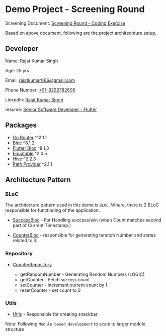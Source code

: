 # Demo Project - Screening Round

Screening Document: [Screening Round - Coding Exercise ](<./assets/documents/Screening%20Round%20-%20Coding%20Exercise%20(1)-2.pdf>)

Based on above document, following are the project architechture setup,

## Developer

Name: Rajat Kumar Singh

Age: 25 yrs

Email: rajatkumar066@gmail.com

Phone Number: [+91-8292782606](tel:+918292782606)

LinkedIn: [Rajat Kumar Singh](https://www.linkedin.com/in/rajatkumar0662/)

resume: [Senior Software Developer - Flutter](<./assets/documents/Resume-Rajat-Kumar-Singh%20(1).pdf>)

## Packages

- [Go Router](https://pub.dev/packages/go_router) ^12.1.1
- [Bloc](https://pub.dev/packages/bloc) ^8.1.2
- [Flutter Bloc](https://pub.dev/packages/flutter_bloc) ^8.1.3
- [Equatable](https://pub.dev/packages/equatable) ^2.0.5
- [Hive](https://pub.dev/packages/hive) ^2.2.3
- [Path Provider](https://pub.dev/packages/path_provider) ^2.1.1

## Architecture Pattern

### BLoC

The architecture pattern used in this demo is `BLOC`. Where, there is 2 BLoC responsible for
functioning of the application.

- [SuccessBloc](./lib/modules/func/bloc/success/success_bloc.dart) - For Handling success/win (when Count matches second part of Current Timestamp.)

- [CounterBloc](./lib/modules/func/bloc/counter/counter_bloc.dart) - responsible for generating random Number and states related to it.

### Repository

- [CounterRepository](./lib/modules/data/repository/counter_repo.dart)

  - getRandomNumber - Generating Random Numbers (LOGIC)
  - getCounter - Fetch `success` count
  - setCounter - increment current count by 1
  - resetCounter - set count to 0

### Utils

- [Utils](./lib/utils/custom_snackbar.dart) - Responsible for creating snackbar

Note: Following `Module based development` to scale to larger module structure
